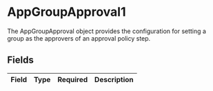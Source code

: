 # AppGroupApproval1

The AppGroupApproval object provides the configuration for setting a group as the approvers of an approval policy step.


## Fields

| Field       | Type        | Required    | Description |
| ----------- | ----------- | ----------- | ----------- |